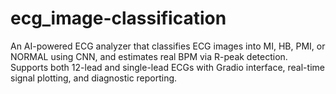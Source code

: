 # ecg_image-classification
An AI-powered ECG analyzer that classifies ECG images into MI, HB, PMI, or NORMAL using CNN, and estimates real BPM via R-peak detection. Supports both 12-lead and single-lead ECGs with Gradio interface, real-time signal plotting, and diagnostic reporting.
